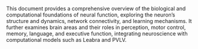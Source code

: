 This document provides a comprehensive overview of the biological and computational foundations of neural function, exploring the neuron’s structure and dynamics, network connectivity, and learning mechanisms. It further examines brain areas and their roles in perception, motor control, memory, language, and executive function, integrating neuroscience with computational models such as Leabra and PVLV.

